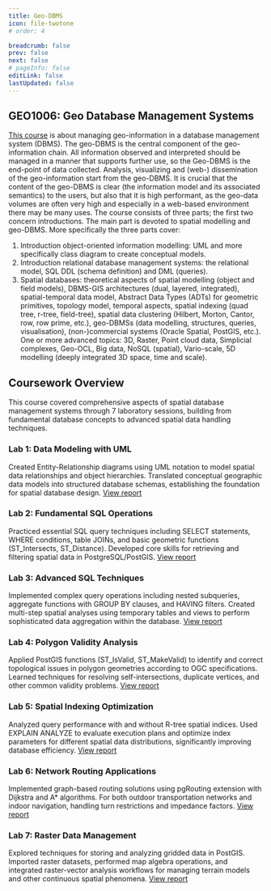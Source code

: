 ```yaml
---
title: Geo-DBMS
icon: file-twotone
# order: 4

breadcrumb: false
prev: false
next: false
# pageInfo: false
editLink: false
lastUpdated: false
---
```


## GEO1006: Geo Database Management Systems
[This course](https://www.studiegids.tudelft.nl/a101_displayCourse.do?course_id=64108) is about managing geo-information in a database management system (DBMS). The geo-DBMS is the central component of the geo-information chain. All information observed and interpreted should be managed in a manner that supports further use, so the Geo-DBMS is the end-point of data collected. Analysis, visualizing and (web-) dissemination of the geo-information start from the geo-DBMS. It is crucial that the content of the geo-DBMS is clear (the information model and its associated semantics) to the users, but also that it is high performant, as the geo-data volumes are often very high and especially in a web-based environment there may be many uses. The course consists of three parts; the first two concern introductions. The main part is devoted to spatial modelling and geo-DBMS. More specifically the three parts cover:
1. Introduction object-oriented information modelling: UML and more specifically class diagram to create conceptual models. 
2. Introduction relational database management systems: the relational model, SQL DDL (schema definition) and DML (queries).  
3. Spatial databases: theoretical aspects of spatial modelling (object and field models), DBMS-GIS architectures (dual, layered, integrated), spatial-temporal data model, Abstract Data Types (ADTs) for geometric primitives, topology model, temporal aspects, spatial indexing (quad tree, r-tree, field-tree), spatial data clustering (Hilbert, Morton, Cantor, row, row prime, etc.), geo-DBMSs (data modelling, structures, queries, visualisation), (non-)commercial systems (Oracle Spatial, PostGIS, etc.). One or more advanced topics: 3D, Raster, Point cloud data, Simplicial complexes, Geo-OCL, Big data, NoSQL (spatial), Vario-scale, 5D modelling (deeply integrated 3D space, time and scale).


## Coursework Overview
This course covered comprehensive aspects of spatial database management systems through 7 laboratory sessions, building from fundamental database concepts to advanced spatial data handling techniques.

### Lab 1: Data Modeling with UML
Created Entity-Relationship diagrams using UML notation to model spatial data relationships and object hierarchies. Translated conceptual geographic data models into structured database schemas, establishing the foundation for spatial database design.
[View report](https://MCHU-1999.github.io/files/gdbms/geo_1006_lab_1.pdf)

### Lab 2: Fundamental SQL Operations
Practiced essential SQL query techniques including SELECT statements, WHERE conditions, table JOINs, and basic geometric functions (ST_Intersects, ST_Distance). Developed core skills for retrieving and filtering spatial data in PostgreSQL/PostGIS.
[View report](https://MCHU-1999.github.io/files/gdbms/geo_1006_lab_2.pdf)

### Lab 3: Advanced SQL Techniques
Implemented complex query operations including nested subqueries, aggregate functions with GROUP BY clauses, and HAVING filters. Created multi-step spatial analyses using temporary tables and views to perform sophisticated data aggregation within the database.
[View report](https://MCHU-1999.github.io/files/gdbms/geo_1006_lab_3.pdf)

### Lab 4: Polygon Validity Analysis
Applied PostGIS functions (ST_IsValid, ST_MakeValid) to identify and correct topological issues in polygon geometries according to OGC specifications. Learned techniques for resolving self-intersections, duplicate vertices, and other common validity problems.
[View report](https://MCHU-1999.github.io/files/gdbms/geo_1006_lab_4.pdf)

### Lab 5: Spatial Indexing Optimization
Analyzed query performance with and without R-tree spatial indices. Used EXPLAIN ANALYZE to evaluate execution plans and optimize index parameters for different spatial data distributions, significantly improving database efficiency.
[View report](https://MCHU-1999.github.io/files/gdbms/geo_1006_lab_5.pdf)

### Lab 6: Network Routing Applications
Implemented graph-based routing solutions using pgRouting extension with Dijkstra and A* algorithms. For both outdoor transportation networks and indoor navigation, handling turn restrictions and impedance factors.
[View report](https://MCHU-1999.github.io/files/gdbms/geo_1006_lab_6.pdf)

### Lab 7: Raster Data Management
Explored techniques for storing and analyzing gridded data in PostGIS. Imported raster datasets, performed map algebra operations, and integrated raster-vector analysis workflows for managing terrain models and other continuous spatial phenomena.
[View report](https://MCHU-1999.github.io/files/gdbms/geo_1006_lab_7.pdf)